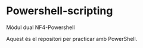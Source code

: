 # Powershell-scripting
Mòdul dual NF4-Powershell

Aquest és el repositori per practicar amb PowerShell.
